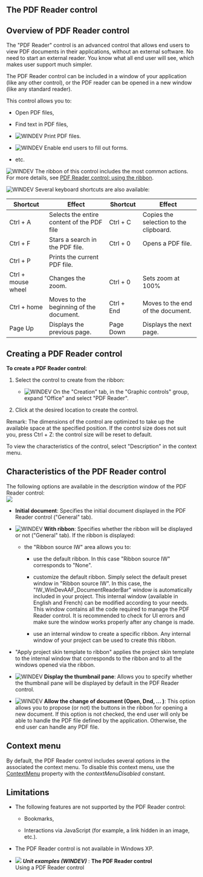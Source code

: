 


## The PDF Reader control
			



<a name="NOTE1"></a>
<a name="NOTE1_1"></a>


## Overview of PDF Reader control
<a name="overview_pdf_reader_control_ELTTEXTE000316"></a>
The "PDF Reader" control is an advanced control that allows end users to view PDF documents in their applications, without an external software. No need to start an external reader. You know what all end user will see, which makes user support much simpler.



The PDF Reader control can be included in a window of your application (like any other control), or the PDF reader can be opened in a new window (like any standard reader).

This control allows you to: 

- Open PDF files,

- Find text in PDF files,

- ![WINDEV](https://doc.pcsoft.fr/ext/images/us/WD.png) Print PDF files.

- ![WINDEV](https://doc.pcsoft.fr/ext/images/us/WD.png) Enable end users to fill out forms.

- etc.


![WINDEV](https://doc.pcsoft.fr/ext/images/us/WD.png) The ribbon of this control includes the most common actions. For more details, see [PDF Reader control: using the ribbon](../WDChamp/1410087040.md). 

![WINDEV](https://doc.pcsoft.fr/ext/images/us/WD.png) Several keyboard shortcuts are also available: 

| Shortcut | Effect | Shortcut | Effect |
| --- | --- | --- | --- |
| Ctrl + A | Selects the entire content of the PDF file | Ctrl + C | Copies the selection to the clipboard. |
| Ctrl + F | Stars a search in the PDF file. | Ctrl + 0 | Opens a PDF file. |
| Ctrl + P | Prints the current PDF file. |   |   |
| Ctrl + mouse wheel | Changes the zoom. | Ctrl + 0 | Sets zoom at 100% |
| Ctrl + home | Moves to the beginning of the document. | Ctrl + End | Moves to the end of the document. |
| Page Up | Displays the previous page. | Page Down | Displays the next page. |



<a name="NOTE2"></a>
<a name="NOTE2_1"></a>


## Creating a PDF Reader control
<a name="creating_pdf_reader_control_ELTTEXTE000340"></a>
**To create a PDF Reader control**:

1. Select the control to create from the ribbon: 

	- ![WINDEV](https://doc.pcsoft.fr/ext/images/us/WD.png) On the "Creation" tab, in the "Graphic controls" group, expand "Office" and select "PDF Reader".




2. Click at the desired location to create the control.




Remark: The dimensions of the control are optimized to take up the available space at the specified position. If the control size does not suit you, press Ctrl + Z: the control size will be reset to default.

To view the characteristics of the control, select "Description" in the context menu. 



<a name="NOTE3"></a>
<a name="NOTE3_1"></a>


## Characteristics of the PDF Reader control
<a name="characteristics_the_pdf_reader_control_ELTTEXTE000368"></a>
The following options are available in the description window of the PDF Reader control: <br>![](https://doc.pcsoft.fr/en-US/images/image.awp?langid=3&name=Champ_Lecteur_Description%20-%20HC%20N%B0001.gif)


- **Initial document**: Specifies the initial document displayed in the PDF Reader control ("General" tab). 

- ![WINDEV](https://doc.pcsoft.fr/ext/images/us/WD.png) **With ribbon**: Specifies whether the ribbon will be displayed or not ("General" tab). If the ribbon is displayed: 

	- the "Ribbon source IW" area allows you to: 

		- use the default ribbon. In this case "Ribbon source IW" corresponds to "None". 

		- customize the default ribbon.
						Simply select the default preset window in "Ribbon source IW". In this case, the "IW_WinDevAAF_DocumentReaderBar" window is automatically included in your project. This internal window (available in English and French) can be modified according to your needs. This window contains all the code required to manage the PDF Reader control. It is recommended to check for UI errors and make sure the window works properly after any change is made. 

		- use an internal window to create a specific ribbon.
						Any internal window of your project can be used to create this ribbon.




- "Apply project skin template to ribbon" applies the project skin template to the internal window that corresponds to the ribbon and to all the windows opened via the ribbon.

- ![WINDEV](https://doc.pcsoft.fr/ext/images/us/WD.png) **Display the thumbnail pane**: Allows you to specify whether the thumbnail pane will be displayed by default in the PDF Reader control. 

- ![WINDEV](https://doc.pcsoft.fr/ext/images/us/WD.png) **Allow the change of document (Open, Dnd, ... )**: This option allows you to propose (or not) the buttons in the ribbon for opening a new document. If this option is not checked, the end user will only be able to handle the PDF file defined by the application. Otherwise, the end user can handle any PDF file.




<a name="NOTE5"></a>
<a name="NOTE5_1"></a>


## Context menu
<a name="context_menu_ELTTEXTE000392"></a>
By default, the PDF Reader control includes several options in the associated the context menu. To disable this context menu, use the [ContextMenu](../Proprietes/2510077.md) property with the *contextMenuDisabled* constant. 

<a name="NOTE4"></a>
<a name="NOTE4_1"></a>


## Limitations
<a name="limitations_ELTTEXTE000416"></a>


- The following features are not supported by the PDF Reader control: 

	- Bookmarks, 

	- Interactions via JavaScript (for example, a link hidden in an image, etc.). 




- The PDF Reader control is not available in Windows XP. 





- ![](https://doc.pcsoft.fr/en-US/images/image.awp?langid=3&name=ThePDFReadercontrol.gif) ***Unit examples (WINDEV)*** : **The PDF Reader control** <br>Using a PDF Reader control


